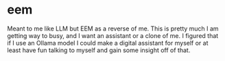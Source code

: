 # eem

Meant to me like LLM but EEM as a reverse of me. This is pretty much I am getting way to busy, and I want an assistant or a clone of me. I figured that if I use an Ollama model I could make a digital assistant for myself or at least have fun talking to myself and gain some insight off of that. 